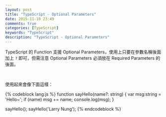 ```yaml
---
layout: post
title: "TypeScript - Optional Parameters"
date: 2015-11-19 23:49
comments: true
categories: [TypeScript]
keywords: "TypeScript"
description: "TypeScript - Optional Parameters"
---
```


TypeScript 的 Function 支援 Optional Parameters，使用上只要在參數名稱後面加上 `?` 即可，但需注意 Optional Parameters 必須放在 Required Parameters 的後面。  

<!-- More -->

<br/>


使用起來會像下面這樣：  

{% codeblock lang:js %}
function sayHello(name?: string) { 
	var msg:string = 'Hello~';
	if (name) 
		msg += name;
	console.log(msg);
} 

sayHello();
sayHello('Larry Nung');
{% endcodeblock %}
